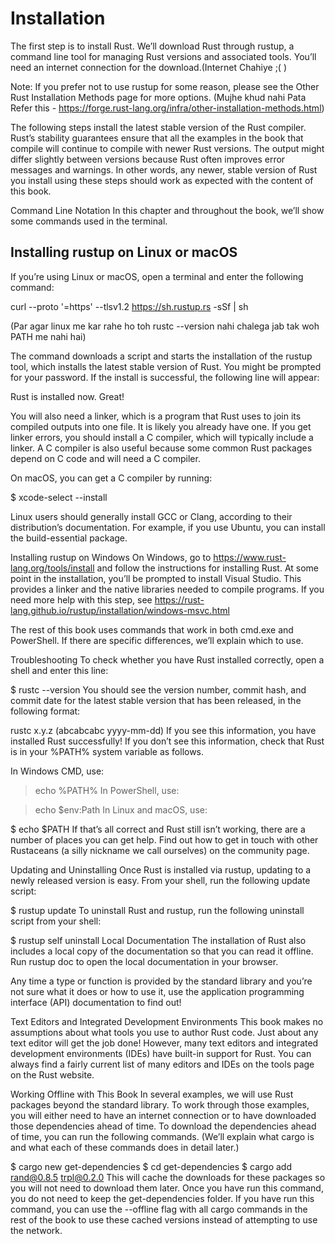 # Installation
The first step is to install Rust. 
We’ll download Rust through rustup, a command line tool for managing Rust versions and associated tools. 
You’ll need an internet connection for the download.(Internet Chahiye ;( )

Note: If you prefer not to use rustup for some reason, 
please see the Other Rust Installation Methods page for more options.
(Mujhe khud nahi Pata Refer this - https://forge.rust-lang.org/infra/other-installation-methods.html)

The following steps install the latest stable version of the Rust compiler. 
Rust’s stability guarantees ensure that all the examples in the book that compile will continue to compile with newer Rust versions. 
The output might differ slightly between versions because Rust often improves error messages and warnings. 
In other words, any newer, stable version of Rust you install using these steps should work as expected with the content of this book.

Command Line Notation
In this chapter and throughout the book, we’ll show some commands used in the terminal.

## Installing rustup on Linux or macOS

If you’re using Linux or macOS, open a terminal and enter the following command:

curl --proto '=https' --tlsv1.2 https://sh.rustup.rs -sSf | sh 

(Par agar linux me kar rahe ho toh rustc --version nahi chalega jab tak woh PATH me nahi hai)

The command downloads a script and starts the installation of the rustup tool, 
which installs the latest stable version of Rust. 
You might be prompted for your password. 
If the install is successful, the following line will appear:

Rust is installed now. Great!

You will also need a linker, which is a program that Rust uses to join its compiled outputs into one file. It is likely you already have one. If you get linker errors, you should install a C compiler, which will typically include a linker. A C compiler is also useful because some common Rust packages depend on C code and will need a C compiler.

On macOS, you can get a C compiler by running:

$ xcode-select --install

Linux users should generally install GCC or Clang, according to their distribution’s documentation. For example, if you use Ubuntu, you can install the build-essential package.

Installing rustup on Windows
On Windows, go to https://www.rust-lang.org/tools/install and follow the instructions for installing Rust. At some point in the installation, you’ll be prompted to install Visual Studio. This provides a linker and the native libraries needed to compile programs. If you need more help with this step, see https://rust-lang.github.io/rustup/installation/windows-msvc.html

The rest of this book uses commands that work in both cmd.exe and PowerShell. If there are specific differences, we’ll explain which to use.

Troubleshooting
To check whether you have Rust installed correctly, open a shell and enter this line:

$ rustc --version
You should see the version number, commit hash, and commit date for the latest stable version that has been released, in the following format:

rustc x.y.z (abcabcabc yyyy-mm-dd)
If you see this information, you have installed Rust successfully! If you don’t see this information, check that Rust is in your %PATH% system variable as follows.

In Windows CMD, use:

> echo %PATH%
In PowerShell, use:

> echo $env:Path
In Linux and macOS, use:

$ echo $PATH
If that’s all correct and Rust still isn’t working, there are a number of places you can get help. Find out how to get in touch with other Rustaceans (a silly nickname we call ourselves) on the community page.

Updating and Uninstalling
Once Rust is installed via rustup, updating to a newly released version is easy. From your shell, run the following update script:

$ rustup update
To uninstall Rust and rustup, run the following uninstall script from your shell:

$ rustup self uninstall
Local Documentation
The installation of Rust also includes a local copy of the documentation so that you can read it offline. Run rustup doc to open the local documentation in your browser.

Any time a type or function is provided by the standard library and you’re not sure what it does or how to use it, use the application programming interface (API) documentation to find out!

Text Editors and Integrated Development Environments
This book makes no assumptions about what tools you use to author Rust code. Just about any text editor will get the job done! However, many text editors and integrated development environments (IDEs) have built-in support for Rust. You can always find a fairly current list of many editors and IDEs on the tools page on the Rust website.

Working Offline with This Book
In several examples, we will use Rust packages beyond the standard library. To work through those examples, you will either need to have an internet connection or to have downloaded those dependencies ahead of time. To download the dependencies ahead of time, you can run the following commands. (We’ll explain what cargo is and what each of these commands does in detail later.)

$ cargo new get-dependencies
$ cd get-dependencies
$ cargo add rand@0.8.5 trpl@0.2.0
This will cache the downloads for these packages so you will not need to download them later. Once you have run this command, you do not need to keep the get-dependencies folder. If you have run this command, you can use the --offline flag with all cargo commands in the rest of the book to use these cached versions instead of attempting to use the network.


